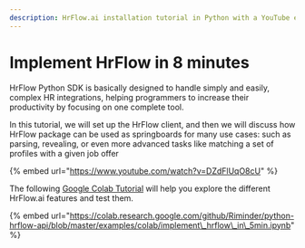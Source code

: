 ```yaml
---
description: HrFlow.ai installation tutorial in Python with a YouTube explanation video.
---
```


# Implement HrFlow in 8 minutes

HrFlow Python SDK is basically designed to handle simply and easily, complex HR integrations, helping programmers to increase their productivity by focusing on one complete tool.

In this tutorial, we will set up the HrFlow client, and then we will discuss how HrFlow package can be used as springboards for many use cases: such as parsing, revealing, or even more advanced tasks like matching a set of profiles with a given job offer

{% embed url="https://www.youtube.com/watch?v=DZdFlUqO8cU" %}

The following [Google Colab Tutorial](https://colab.research.google.com/github/Riminder/python-hrflow-api/blob/master/examples/colab/implement_hrflow_in_5min.ipynb) will help you explore the different HrFlow.ai features and test them.

{% embed url="https://colab.research.google.com/github/Riminder/python-hrflow-api/blob/master/examples/colab/implement\_hrflow\_in\_5min.ipynb" %}



